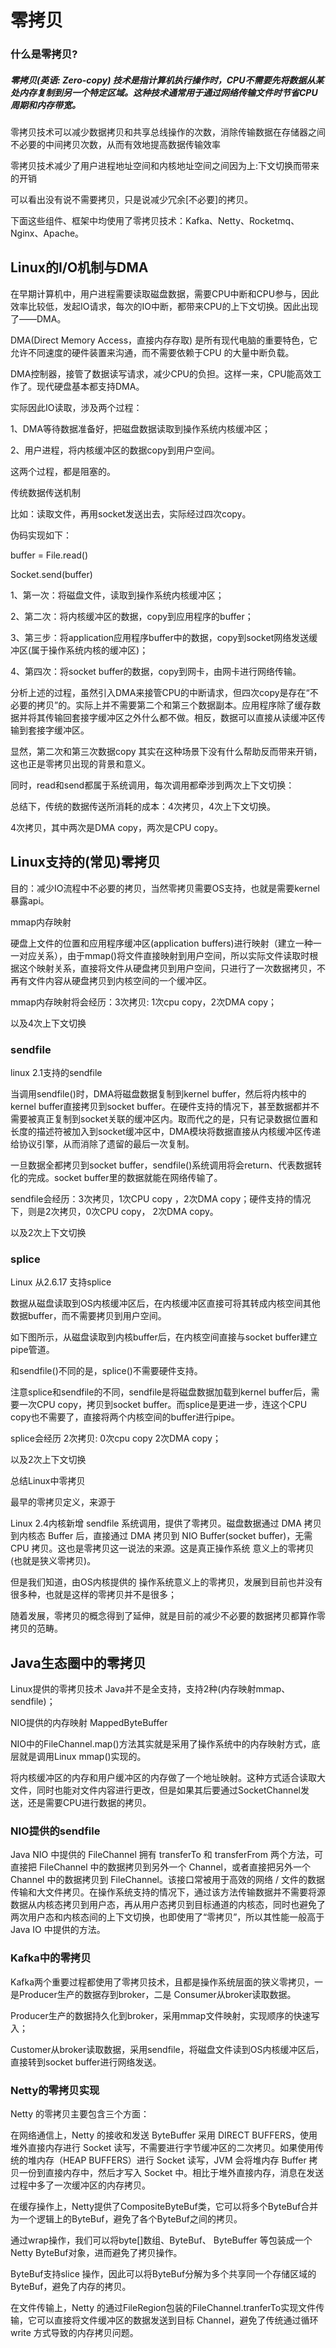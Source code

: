 # 零拷贝

### 什么是零拷贝?

##### 零拷贝(英语: Zero-copy) 技术是指计算机执行操作时，CPU不需要先将数据从某处内存复制到另一个特定区域。这种技术通常用于通过网络传输文件时节省CPU周期和内存带宽。

零拷贝技术可以减少数据拷贝和共享总线操作的次数，消除传输数据在存储器之间不必要的中间拷贝次数，从而有效地提高数据传输效率

零拷贝技术减少了用户进程地址空间和内核地址空间之间因为上:下文切换而带来的开销

可以看出没有说不需要拷贝，只是说减少冗余[不必要]的拷贝。

下面这些组件、框架中均使用了零拷贝技术：Kafka、Netty、Rocketmq、Nginx、Apache。

## Linux的I/O机制与DMA

在早期计算机中，用户进程需要读取磁盘数据，需要CPU中断和CPU参与，因此效率比较低，发起IO请求，每次的IO中断，都带来CPU的上下文切换。因此出现了——DMA。

DMA(Direct Memory Access，直接内存存取) 是所有现代电脑的重要特色，它允许不同速度的硬件装置来沟通，而不需要依赖于CPU 的大量中断负载。

DMA控制器，接管了数据读写请求，减少CPU的负担。这样一来，CPU能高效工作了。现代硬盘基本都支持DMA。

实际因此IO读取，涉及两个过程：

1、DMA等待数据准备好，把磁盘数据读取到操作系统内核缓冲区；

2、用户进程，将内核缓冲区的数据copy到用户空间。

这两个过程，都是阻塞的。

传统数据传送机制

比如：读取文件，再用socket发送出去，实际经过四次copy。

伪码实现如下：

buffer = File.read() 

Socket.send(buffer)

1、第一次：将磁盘文件，读取到操作系统内核缓冲区；

2、第二次：将内核缓冲区的数据，copy到应用程序的buffer；

3、第三步：将application应用程序buffer中的数据，copy到socket网络发送缓冲区(属于操作系统内核的缓冲区)；

4、第四次：将socket buffer的数据，copy到网卡，由网卡进行网络传输。

 

分析上述的过程，虽然引入DMA来接管CPU的中断请求，但四次copy是存在“不必要的拷贝”的。实际上并不需要第二个和第三个数据副本。应用程序除了缓存数据并将其传输回套接字缓冲区之外什么都不做。相反，数据可以直接从读缓冲区传输到套接字缓冲区。

显然，第二次和第三次数据copy 其实在这种场景下没有什么帮助反而带来开销，这也正是零拷贝出现的背景和意义。

同时，read和send都属于系统调用，每次调用都牵涉到两次上下文切换：

 

总结下，传统的数据传送所消耗的成本：4次拷贝，4次上下文切换。

4次拷贝，其中两次是DMA copy，两次是CPU copy。

## Linux支持的(常见)零拷贝

目的：减少IO流程中不必要的拷贝，当然零拷贝需要OS支持，也就是需要kernel暴露api。

mmap内存映射

 硬盘上文件的位置和应用程序缓冲区(application buffers)进行映射（建立一种一一对应关系），由于mmap()将文件直接映射到用户空间，所以实际文件读取时根据这个映射关系，直接将文件从硬盘拷贝到用户空间，只进行了一次数据拷贝，不再有文件内容从硬盘拷贝到内核空间的一个缓冲区。

mmap内存映射将会经历：3次拷贝: 1次cpu copy，2次DMA copy；

以及4次上下文切换

 

### sendfile

linux 2.1支持的sendfile

当调用sendfile()时，DMA将磁盘数据复制到kernel buffer，然后将内核中的kernel buffer直接拷贝到socket buffer。在硬件支持的情况下，甚至数据都并不需要被真正复制到socket关联的缓冲区内。取而代之的是，只有记录数据位置和长度的描述符被加入到socket缓冲区中，DMA模块将数据直接从内核缓冲区传递给协议引擎，从而消除了遗留的最后一次复制。

一旦数据全都拷贝到socket buffer，sendfile()系统调用将会return、代表数据转化的完成。socket buffer里的数据就能在网络传输了。

sendfile会经历：3次拷贝，1次CPU copy ，2次DMA copy；硬件支持的情况下，则是2次拷贝，0次CPU copy， 2次DMA copy。

以及2次上下文切换

 

### splice

Linux 从2.6.17 支持splice

数据从磁盘读取到OS内核缓冲区后，在内核缓冲区直接可将其转成内核空间其他数据buffer，而不需要拷贝到用户空间。

如下图所示，从磁盘读取到内核buffer后，在内核空间直接与socket buffer建立pipe管道。

和sendfile()不同的是，splice()不需要硬件支持。

注意splice和sendfile的不同，sendfile是将磁盘数据加载到kernel buffer后，需要一次CPU copy，拷贝到socket buffer。而splice是更进一步，连这个CPU copy也不需要了，直接将两个内核空间的buffer进行pipe。

splice会经历 2次拷贝: 0次cpu copy 2次DMA copy；

以及2次上下文切换

 

总结Linux中零拷贝

最早的零拷贝定义，来源于

Linux 2.4内核新增 sendfile 系统调用，提供了零拷贝。磁盘数据通过 DMA 拷贝到内核态 Buffer 后，直接通过 DMA 拷贝到 NIO Buffer(socket buffer)，无需 CPU 拷贝。这也是零拷贝这一说法的来源。这是真正操作系统 意义上的零拷贝(也就是狭义零拷贝)。

但是我们知道，由OS内核提供的 操作系统意义上的零拷贝，发展到目前也并没有很多种，也就是这样的零拷贝并不是很多；

随着发展，零拷贝的概念得到了延伸，就是目前的减少不必要的数据拷贝都算作零拷贝的范畴。

## Java生态圈中的零拷贝

Linux提供的零拷贝技术 Java并不是全支持，支持2种(内存映射mmap、sendfile)；

NIO提供的内存映射 MappedByteBuffer

NIO中的FileChannel.map()方法其实就是采用了操作系统中的内存映射方式，底层就是调用Linux mmap()实现的。

将内核缓冲区的内存和用户缓冲区的内存做了一个地址映射。这种方式适合读取大文件，同时也能对文件内容进行更改，但是如果其后要通过SocketChannel发送，还是需要CPU进行数据的拷贝。

### NIO提供的sendfile

Java NIO 中提供的 FileChannel 拥有 transferTo 和 transferFrom 两个方法，可直接把 FileChannel 中的数据拷贝到另外一个 Channel，或者直接把另外一个 Channel 中的数据拷贝到 FileChannel。该接口常被用于高效的网络 / 文件的数据传输和大文件拷贝。在操作系统支持的情况下，通过该方法传输数据并不需要将源数据从内核态拷贝到用户态，再从用户态拷贝到目标通道的内核态，同时也避免了两次用户态和内核态间的上下文切换，也即使用了“零拷贝”，所以其性能一般高于 Java IO 中提供的方法。

### Kafka中的零拷贝

Kafka两个重要过程都使用了零拷贝技术，且都是操作系统层面的狭义零拷贝，一是Producer生产的数据存到broker，二是 Consumer从broker读取数据。

Producer生产的数据持久化到broker，采用mmap文件映射，实现顺序的快速写入；

Customer从broker读取数据，采用sendfile，将磁盘文件读到OS内核缓冲区后，直接转到socket buffer进行网络发送。

### Netty的零拷贝实现

Netty 的零拷贝主要包含三个方面：

在网络通信上，Netty 的接收和发送 ByteBuffer 采用 DIRECT BUFFERS，使用堆外直接内存进行 Socket 读写，不需要进行字节缓冲区的二次拷贝。如果使用传统的堆内存（HEAP BUFFERS）进行 Socket 读写，JVM 会将堆内存 Buffer 拷贝一份到直接内存中，然后才写入 Socket 中。相比于堆外直接内存，消息在发送过程中多了一次缓冲区的内存拷贝。

在缓存操作上，Netty提供了CompositeByteBuf类，它可以将多个ByteBuf合并为一个逻辑上的ByteBuf，避免了各个ByteBuf之间的拷贝。

通过wrap操作，我们可以将byte[]数组、ByteBuf、 ByteBuffer 等包装成一个 Netty ByteBuf对象，进而避免了拷贝操作。

ByteBuf支持slice 操作，因此可以将ByteBuf分解为多个共享同一个存储区域的ByteBuf，避免了内存的拷贝。

在文件传输上，Netty 的通过FileRegion包装的FileChannel.tranferTo实现文件传输，它可以直接将文件缓冲区的数据发送到目标 Channel，避免了传统通过循环 write 方式导致的内存拷贝问题。